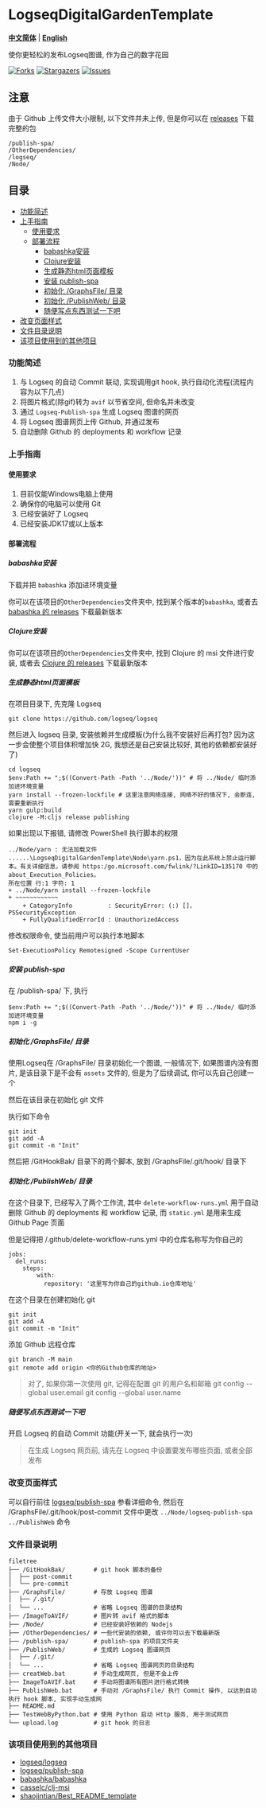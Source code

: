 # LogseqDigitalGardenTemplate

[**中文简体**](./README.md) | [**English**](./README-EN.md)

使你更轻松的发布Logseq图谱, 作为自己的数字花园

<!-- PROJECT SHIELDS -->

[![Forks][forks-shield]][forks-url]
[![Stargazers][stars-shield]][stars-url]
[![Issues][issues-shield]][issues-url]

## 注意

由于 Github 上传文件大小限制, 以下文件并未上传, 但是你可以在 [releases](https://github.com/Haicaji/LogseqDigitalGardenTemplate/releases) 下载完整的包

```
/publish-spa/
/OtherDependencies/
/logseq/
/Node/
```

## 目录

* [功能简述](#功能简述)
* [上手指南](#上手指南)
    * [使用要求](#使用要求)
    * [部署流程](#部署流程)
        * [babashka安装](#babashka安装)
        * [Clojure安装](#clojure安装)
        * [生成静态html页面模板](#生成静态html页面模板)
        * [安装 publish-spa](#安装-publish-spa)
        * [初始化 /GraphsFile/ 目录](#初始化-graphsfile-目录)
        * [初始化 /PublishWeb/ 目录](#初始化-publishweb-目录)
        * [随便写点东西测试一下吧](#随便写点东西测试一下吧)
* [改变页面样式](#改变页面样式)
* [文件目录说明](#文件目录说明)
* [该项目使用到的其他项目](#该项目使用到的其他项目)

### 功能简述

1. 与 Logseq 的自动 Commit 联动, 实现调用git hook, 执行自动化流程(流程内容为以下几点)
2. 将图片格式(除gif)转为 `avif` 以节省空间, 但命名并未改变
3. 通过 `Logseq-Publish-spa` 生成 Logseq 图谱的网页
4. 将 Logseq 图谱网页上传 Github, 并通过发布
5. 自动删除 Github 的 deployments 和 workflow 记录

### 上手指南

#### 使用要求

1. 目前仅能Windows电脑上使用
2. 确保你的电脑可以使用 Git
3. 已经安装好了 Logseq
4. 已经安装JDK17或以上版本

#### 部署流程

##### babashka安装

下载并把 `babashka` 添加进环境变量

你可以在该项目的`OtherDependencies`文件夹中, 找到某个版本的`babashka`, 或者去 [babashka 的 releases](https://github.com/babashka/babashka/releases) 下载最新版本

##### Clojure安装

你可以在该项目的`OtherDependencies`文件夹中, 找到 Clojure 的 msi 文件进行安装, 或者去 [Clojure 的 releases](https://github.com/casselc/clj-msi/releases) 下载最新版本

##### 生成静态html页面模板

在项目目录下, 先克隆 Logseq

```
git clone https://github.com/logseq/logseq
```

然后进入 logseq 目录, 安装依赖并生成模板(为什么我不安装好后再打包? 因为这一步会使整个项目体积增加快 2G, 我想还是自己安装比较好, 其他的依赖都安装好了)

```
cd logseq
$env:Path += ";$((Convert-Path -Path '../Node/'))" # 将 ../Node/ 临时添加进环境变量
yarn install --frozen-lockfile # 这里注意网络连接, 网络不好的情况下, 会断连, 需要重新执行
yarn gulp:build
clojure -M:cljs release publishing
```

如果出现以下报错, 请修改 PowerShell 执行脚本的权限

```
../Node/yarn : 无法加载文件 ......\LogseqDigitalGardenTemplate\Node\yarn.ps1，因为在此系统上禁止运行脚
本。有关详细信息，请参阅 https:/go.microsoft.com/fwlink/?LinkID=135170 中的 about_Execution_Policies。
所在位置 行:1 字符: 1
+ ../Node/yarn install --frozen-lockfile
+ ~~~~~~~~~~~~
    + CategoryInfo          : SecurityError: (:) []，PSSecurityException
    + FullyQualifiedErrorId : UnauthorizedAccess
```

修改权限命令, 使当前用户可以执行本地脚本

```
Set-ExecutionPolicy Remotesigned -Scope CurrentUser
```

##### 安装 publish-spa

在 /publish-spa/ 下, 执行

```
$env:Path += ";$((Convert-Path -Path '../Node/'))" # 将 ../Node/ 临时添加进环境变量
npm i -g
```

##### 初始化 /GraphsFile/ 目录

使用Logseq在 /GraphsFile/ 目录初始化一个图谱, 一般情况下, 如果图谱内没有图片, 是该目录下是不会有 `assets` 文件的, 但是为了后续调试, 你可以先自己创建一个

然后在该目录在初始化 git 文件

执行如下命令

```
git init
git add -A
git commit -m "Init"
```

然后把 /GitHookBak/ 目录下的两个脚本, 放到 /GraphsFile/.git/hook/ 目录下

##### 初始化 /PublishWeb/ 目录

在这个目录下, 已经写入了两个工作流, 其中 `delete-workflow-runs.yml` 用于自动删除 Github 的 deployments 和 workflow 记录, 而 `static.yml` 是用来生成 Github Page 页面

但是记得把 /.github/delete-workflow-runs.yml 中的仓库名称写为你自己的
```
jobs:
  del_runs:
    steps:
        with:
          repository: '这里写为你自己的github.io仓库地址'
```

在这个目录在创建初始化 git

```
git init
git add -A
git commit -m "Init"
```

添加 Github 远程仓库

```
git branch -M main
git remote add origin <你的Github仓库的地址>
```

> 对了, 如果你第一次使用 git, 记得在配置 git 的用户名和邮箱
> git config --global user.email <Your email>
> git config --global user.name <Your Name>

##### 随便写点东西测试一下吧

开启 Logseq 的自动 Commit 功能(开关一下, 就会执行一次)

> 在生成 Logseq 网页前, 请先在 Logseq 中设置要发布哪些页面, 或者全部发布

### 改变页面样式

可以自行前往 [logseq/publish-spa](https://github.com/logseq/publish-spa) 参看详细命令, 然后在 /GraphsFile/.git/hook/post-commit 文件中更改 `../Node/logseq-publish-spa ../PublishWeb` 命令

### 文件目录说明

```
filetree 
├── /GitHookBak/        # git hook 脚本的备份
│  ├── post-commit
│  └── pre-commit
├── /GraphsFile/        # 存放 Logseq 图谱
│  ├── /.git/
│  └── ...              # 省略 Logseq 图谱的目录结构
├── /ImageToAVIF/       # 图片转 avif 格式的脚本
├── /Node/              # 已经安装好依赖的 Nodejs
├── /OtherDependencies/ # 一些代安装的依赖, 或许你可以去下载最新版
├── /publish-spa/       # publish-spa 的项目文件夹
├── /PublishWeb/        # 生成的 Logseq 图谱网页
│  ├── /.git/
│  └── ...              # 省略 Logseq 图谱网页的目录结构
├── creatWeb.bat        # 手动生成网页, 但是不会上传
├── ImageToAVIF.bat     # 手动将图谱所有图片进行格式转换
├── PublishWeb.bat      # 手动对 /GraphsFile/ 执行 Commit 操作, 以达到自动执行 hook 脚本, 实现手动生成网
├── README.md
├── TestWebByPython.bat # 使用 Python 启动 Http 服务, 用于测试网页
└── upload.log          # git hook 的日志
```

### 该项目使用到的其他项目

- [logseq/logseq](https://github.com/logseq/logseq)
- [logseq/publish-spa](https://github.com/logseq/publish-spa)
- [babashka/babashka](https://github.com/babashka/babashka)
- [casselc/clj-msi](https://github.com/casselc/clj-msi)
- [shaojintian/Best_README_template](https://github.com/shaojintian/Best_README_template)

<!-- links -->
[forks-shield]: https://img.shields.io/github/forks/Haicaji/LogseqDigitalGardenTemplate.svg?style=flat-square
[forks-url]: https://github.com/Haicaji/LogseqDigitalGardenTemplate/network/members
[stars-shield]: https://img.shields.io/github/stars/Haicaji/LogseqDigitalGardenTemplate.svg?style=flat-square
[stars-url]: https://github.com/Haicaji/LogseqDigitalGardenTemplate/stargazers
[issues-shield]: https://img.shields.io/github/issues/Haicaji/LogseqDigitalGardenTemplate.svg?style=flat-square
[issues-url]: https://img.shields.io/github/issues/Haicaji/LogseqDigitalGardenTemplate.svg
